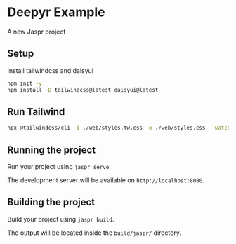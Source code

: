 # Deepyr Example

A new Jaspr project

## Setup

Install tailwindcss and daisyui

```bash
npm init -y
npm install -D tailwindcss@latest daisyui@latest
```

## Run Tailwind

```bash
npx @tailwindcss/cli -i ./web/styles.tw.css -o ./web/styles.css --watch
```

## Running the project

Run your project using `jaspr serve`.

The development server will be available on `http://localhost:8080`.

## Building the project

Build your project using `jaspr build`.

The output will be located inside the `build/jaspr/` directory.
